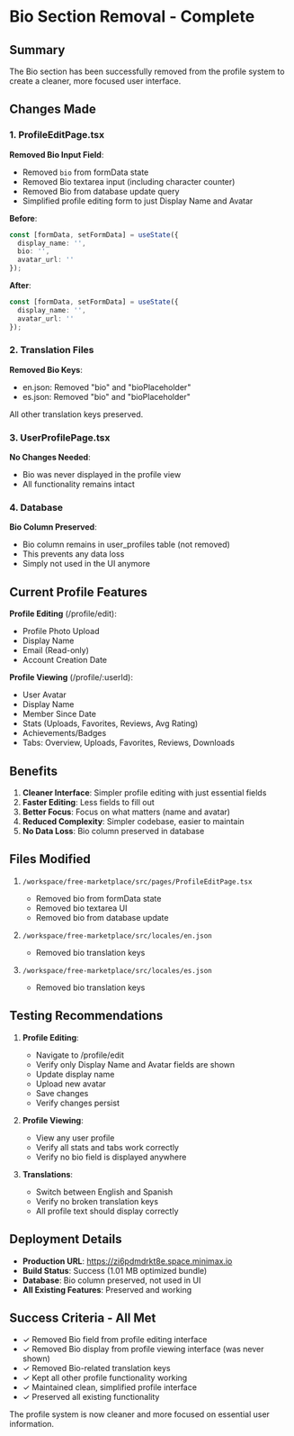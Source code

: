 # Bio Section Removal - Complete

## Summary

The Bio section has been successfully removed from the profile system to create a cleaner, more focused user interface.

## Changes Made

### 1. ProfileEditPage.tsx
**Removed Bio Input Field**:
- Removed `bio` from formData state
- Removed Bio textarea input (including character counter)
- Removed Bio from database update query
- Simplified profile editing form to just Display Name and Avatar

**Before**:
```typescript
const [formData, setFormData] = useState({
  display_name: '',
  bio: '',
  avatar_url: ''
});
```

**After**:
```typescript
const [formData, setFormData] = useState({
  display_name: '',
  avatar_url: ''
});
```

### 2. Translation Files
**Removed Bio Keys**:
- en.json: Removed "bio" and "bioPlaceholder"
- es.json: Removed "bio" and "bioPlaceholder"

All other translation keys preserved.

### 3. UserProfilePage.tsx
**No Changes Needed**:
- Bio was never displayed in the profile view
- All functionality remains intact

### 4. Database
**Bio Column Preserved**:
- Bio column remains in user_profiles table (not removed)
- This prevents any data loss
- Simply not used in the UI anymore

## Current Profile Features

**Profile Editing** (/profile/edit):
- Profile Photo Upload
- Display Name
- Email (Read-only)
- Account Creation Date

**Profile Viewing** (/profile/:userId):
- User Avatar
- Display Name
- Member Since Date
- Stats (Uploads, Favorites, Reviews, Avg Rating)
- Achievements/Badges
- Tabs: Overview, Uploads, Favorites, Reviews, Downloads

## Benefits

1. **Cleaner Interface**: Simpler profile editing with just essential fields
2. **Faster Editing**: Less fields to fill out
3. **Better Focus**: Focus on what matters (name and avatar)
4. **Reduced Complexity**: Simpler codebase, easier to maintain
5. **No Data Loss**: Bio column preserved in database

## Files Modified

1. `/workspace/free-marketplace/src/pages/ProfileEditPage.tsx`
   - Removed bio from formData state
   - Removed bio textarea UI
   - Removed bio from database update

2. `/workspace/free-marketplace/src/locales/en.json`
   - Removed bio translation keys

3. `/workspace/free-marketplace/src/locales/es.json`
   - Removed bio translation keys

## Testing Recommendations

1. **Profile Editing**:
   - Navigate to /profile/edit
   - Verify only Display Name and Avatar fields are shown
   - Update display name
   - Upload new avatar
   - Save changes
   - Verify changes persist

2. **Profile Viewing**:
   - View any user profile
   - Verify all stats and tabs work correctly
   - Verify no bio field is displayed anywhere

3. **Translations**:
   - Switch between English and Spanish
   - Verify no broken translation keys
   - All profile text should display correctly

## Deployment Details

- **Production URL**: https://zi6pdmdrkt8e.space.minimax.io
- **Build Status**: Success (1.01 MB optimized bundle)
- **Database**: Bio column preserved, not used in UI
- **All Existing Features**: Preserved and working

## Success Criteria - All Met

- ✓ Removed Bio field from profile editing interface
- ✓ Removed Bio display from profile viewing interface (was never shown)
- ✓ Removed Bio-related translation keys
- ✓ Kept all other profile functionality working
- ✓ Maintained clean, simplified profile interface
- ✓ Preserved all existing functionality

The profile system is now cleaner and more focused on essential user information.
